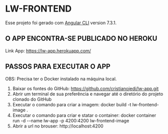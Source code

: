 # LW-FRONTEND

Esse projeto foi gerado com [Angular CLI](https://github.com/angular/angular-cli) version 7.3.1.

## O APP ENCONTRA-SE PUBLICADO NO HEROKU

Link App: https://lw-app.herokuapp.com/

## PASSOS PARA EXECUTAR O APP

OBS: Precisa ter o Docker instalado na máquina local.

1) Baixar os fontes do GitHub: https://github.com/cristianojedi/lw-app.git
2) Abrir um terminal de sua preferência e navegar até o diretório do projeto clonado do GitHub
3) Executar o comando para criar a imagem: docker build -t lw-frontend-image .
4) Executar o comando para criar e statar o container: docker container run -d --name lw-app -p 4200:4200 lw-frontend-image
5) Abrir a url no brouser: http://localhost:4200
